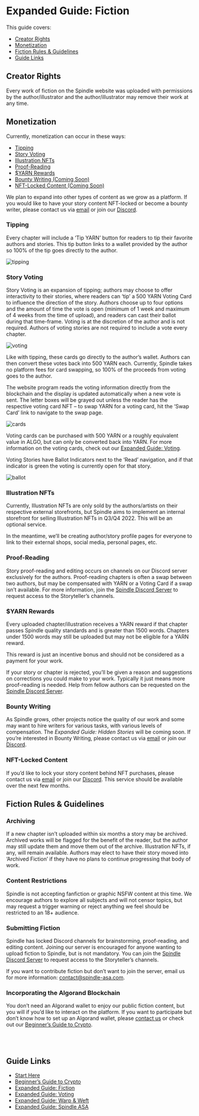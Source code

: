 # Expanded Guide: Fiction

This guide covers:

- [Creator Rights](#creator-rights)
- [Monetization](#monetization)
- [Fiction Rules & Guidelines](#fiction-rules--guidelines)
- [Guide Links](#guide-links)

## Creator Rights

Every work of fiction on the Spindle website was uploaded with permissions by the author/illustrator and the author/illustrator may remove their work at any time.

## Monetization

Currently, monetization can occur in these ways:

- [Tipping](#tipping)
- [Story Voting](#story-voting)
- [Illustration NFTs](#illustration-nfts)
- [Proof-Reading](#proof-reading)
- [$YARN Rewards](#yarn-rewards)
- [Bounty Writing (Coming Soon)](#bounty-writing)
- [NFT-Locked Content (Coming Soon)](#nft-locked-content)

We plan to expand into other types of content as we grow as a platform. If you would like to have your story content NFT-locked or become a bounty writer, please contact us via [email](mailto:contact@spindle-asa.com) or join our [Discord](https://discord.gg/D8P9esv6Vn).

### Tipping
Every chapter will include a ‘Tip YARN’ button for readers to tip their favorite authors and stories. This tip button links to a wallet provided by the author so 100% of the tip goes directly to the author.

![tipping](/images/fiction/tipping-dark.jpg)

### Story Voting

Story Voting is an expansion of tipping; authors may choose to offer interactivity to their stories, where readers can ‘tip’ a 500 YARN Voting Card to influence the direction of the story. Authors choose up to four options and the amount of time the vote is open (minimum of 1 week and maximum of 4 weeks from the time of upload), and readers can cast their ballot during that time-frame. Voting is at the discretion of the author and is not required. Authors of voting stories are not required to include a vote every chapter.

![voting](/images/voting/voting-dark.jpg)

Like with tipping, these cards go directly to the author’s wallet. Authors can then convert these votes back into 500 YARN each. Currently, Spindle takes no platform fees for card swapping, so 100% of the proceeds from voting goes to the author.

The website program reads the voting information directly from the blockchain and the display is updated automatically when a new vote is sent. The letter boxes will be grayed out unless the reader has the respective voting card NFT – to swap YARN for a voting card, hit the ‘Swap Card’ link to navigate to the swap page.

![cards](/images/voting/cards-dark.jpg)

Voting cards can be purchased with 500 YARN or a roughly equivalent value in ALGO, but can only be converted back into YARN. For more information on the voting cards, check out our [Expanded Guide: Voting](/voting.md).

Voting Stories have Ballot Indicators next to the ‘Read’ navigation, and if that indicator is green the voting is currently open for that story.

![ballot](/images/voting/indicator-dark.jpg)

### Illustration NFTs

Currently, Illustration NFTs are only sold by the authors/artists on their respective external storefronts, but Spindle aims to implement an internal storefront for selling Illustration NFTs in Q3/Q4 2022. This will be an optional service.

In the meantime, we’ll be creating author/story profile pages for everyone to link to their external shops, social media, personal pages, etc.

### Proof-Reading

Story proof-reading and editing occurs on channels on our Discord server exclusively for the authors. Proof-reading chapters is often a swap between two authors, but may be compensated with YARN or a Voting Card if a swap isn’t available. For more information, join the [Spindle Discord Server](https://discord.gg/D8P9esv6Vn) to request access to the Storyteller’s channels.

### $YARN Rewards

Every uploaded chapter/illustration receives a YARN reward if that chapter passes Spindle quality standards and is greater than 1500 words. Chapters under 1500 words may still be uploaded but may not be eligible for a YARN reward.

This reward is just an incentive bonus and should not be considered as a payment for your work.

If your story or chapter is rejected, you’ll be given a reason and suggestions on corrections you could make to your work. Typically it just means more proof-reading is needed. Help from fellow authors can be requested on the [Spindle Discord Server](https://discord.gg/D8P9esv6Vn).

### Bounty Writing

As Spindle grows, other projects notice the quality of our work and some may want to hire writers for various tasks, with various levels of compensation. The *Expanded Guide: Hidden Stories* will be coming soon. If you’re interested in Bounty Writing, please contact us via [email](mailto:contact@spindle-asa.com) or join our [Discord](https://discord.gg/D8P9esv6Vn).

### NFT-Locked Content

If you’d like to lock your story content behind NFT purchases, please contact us via [email](mailto:contact@spindle-asa.com) or join our [Discord](https://discord.gg/D8P9esv6Vn). This service should be available over the next few months.

## Fiction Rules & Guidelines

### Archiving

If a new chapter isn’t uploaded within six months a story may be archived. Archived works will be flagged for the benefit of the reader, but the author may still update them and move them out of the archive. Illustration NFTs, if any, will remain available. Authors may elect to have their story moved into ‘Archived Fiction’ if they have no plans to continue progressing that body of work.

### Content Restrictions

Spindle is not accepting fanfiction or graphic NSFW content at this time. We encourage authors to explore all subjects and will not censor topics, but may request a trigger warning or reject anything we feel should be restricted to an 18+ audience.

### Submitting Fiction

Spindle has locked Discord channels for brainstorming, proof-reading, and editing content. Joining our server is encouraged for anyone wanting to upload fiction to Spindle, but is not mandatory. You can join the [Spindle Discord Server](https://discord.gg/D8P9esv6Vn) to request access to the Storyteller’s channels.

If you want to contribute fiction but don’t want to join the server, email us for more information: [contact@spindle-asa.com](mailto:contact@spindle-asa.com).

### Incorporating the Algorand Blockchain

You don’t need an Algorand wallet to enjoy our public fiction content, but you will if you’d like to interact on the platform. If you want to participate but don’t know how to set up an Algorand wallet, please [contact us](mailto:contact@spindle-asa.com) or check out our [Beginner’s Guide to Crypto](/crypto.md).

<br>
<br>

## Guide Links

- [Start Here](/start-here.md)
- [Beginner’s Guide to Crypto](/crypto.md)
- [Expanded Guide: Fiction](/fiction.md)
- [Expanded Guide: Voting](/voting.md)
- [Expanded Guide: Warp & Weft](/warp-and-weft.md)
- [Expanded Guide: Spindle ASA](/spindle.md)
